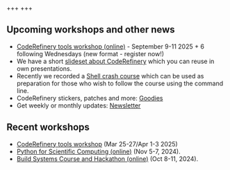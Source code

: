 +++
+++

## Upcoming workshops and other news

- [CodeRefinery tools workshop (online)](https://coderefinery.github.io/2025-09-09-workshop/) - September 9-11 2025 + 6 following Wednesdays (new format - register now!)
- We have a short [slideset about CodeRefinery](@/about/presentations.md) which you can reuse in own presentations.
- Recently we recorded a [Shell crash course](https://youtu.be/xbTTDLA3txI)
  which can be used as preparation for those who wish to follow the course
  using the command line.
- CodeRefinery stickers, patches and more: [Goodies](/about/goodies/)
- Get weekly or monthly updates: [Newsletter](/about/newsletter/)


## Recent workshops

- [CodeRefinery tools workshop](https://coderefinery.github.io/2025-03-25-workshop/) (Mar 25-27/Apr 1-3 2025)
- [Python for Scientific Computing (online)](https://www.aalto.fi/en/events/python-for-scientific-computing-5-7november2024) (Nov 5-7, 2024).
- [Build Systems Course and Hackathon (online)](https://github.com/PDC-support/build-systems-course) (Oct 8-11, 2024).

